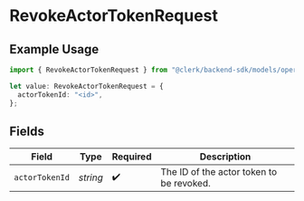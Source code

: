 # RevokeActorTokenRequest

## Example Usage

```typescript
import { RevokeActorTokenRequest } from "@clerk/backend-sdk/models/operations";

let value: RevokeActorTokenRequest = {
  actorTokenId: "<id>",
};
```

## Fields

| Field                                    | Type                                     | Required                                 | Description                              |
| ---------------------------------------- | ---------------------------------------- | ---------------------------------------- | ---------------------------------------- |
| `actorTokenId`                           | *string*                                 | :heavy_check_mark:                       | The ID of the actor token to be revoked. |